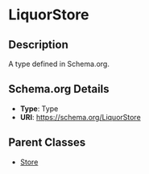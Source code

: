 # LiquorStore

## Description
A type defined in Schema.org.

## Schema.org Details
- **Type**: Type
- **URI**: https://schema.org/LiquorStore

## Parent Classes
- [Store](../Store.md)

